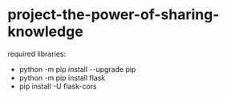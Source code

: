 # project-the-power-of-sharing-knowledge

required libraries:
* python -m pip install --upgrade pip
* python -m pip install flask
* pip install -U flask-cors
